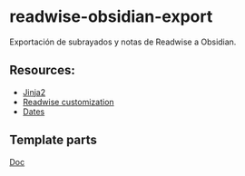 # readwise-obsidian-export
Exportación de subrayados y notas de Readwise a Obsidian.

## Resources:
- [Jinja2](https://jinja.palletsprojects.com/en/2.11.x/) 
- [Readwise customization](https://help.readwise.io/article/126-how-can-i-customize-the-readwise-to-obsidian-export)
- [Dates](https://docs.djangoproject.com/en/3.2/ref/templates/builtins/#date)

## Template parts 
[Doc](https://readwise.io/export/obsidian/preferences)
